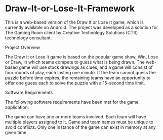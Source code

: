 # Draw-It-or-Lose-It-Framework

This is a web-based version of the Draw It or Lose It game, which is currently available on Android. The project was developed as a solution for The Gaming Room client by Creative Technology Solutions (CTS) technology consultant.

Project Overview

The Draw It or Lose It game is based on the popular game show, Win, Lose or Draw, in which teams compete to guess what is being drawn. The web-based game will use stock drawings as clues, and a game will consist of four rounds of play, each lasting one minute. If the team cannot guess the puzzle before time expires, the remaining teams have an opportunity to offer one guess each to solve the puzzle with a 15-second time limit.

Software Requirements

The following software requirements have been met for the game application:

The game can have one or more teams involved.
Each team will have multiple players assigned to it.
Game and team names must be unique to avoid conflicts.
Only one instance of the game can exist in memory at any given time.
